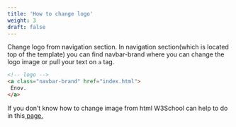 ```yaml
---
title: 'How to change logo'
weight: 3
draft: false
---
```

 Change logo from navigation section. In navigation section(which is located top of the template) you can find navbar-brand where you can change the logo image or pull your text on `a` tag.

```html
<!-- logo -->
<a class="navbar-brand" href="index.html">
 Enov.
</a>
```

If you don’t know how to change image from html W3School can help to do in this[ page.](https://www.w3schools.com/TagS/tag_img.asp)